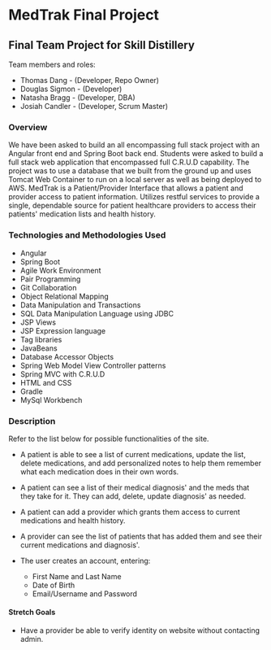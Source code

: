# MedTrak Final Project

## Final Team Project for Skill Distillery

Team members and roles:

* Thomas Dang - (Developer, Repo Owner)
* Douglas Sigmon - (Developer)
* Natasha Bragg - (Developer, DBA)
* Josiah Candler - (Developer, Scrum Master)

### Overview

We have been asked to build an all encompassing full stack project with an Angular front end and Spring Boot back end. Students were asked to build a full stack web application that encompassed full C.R.U.D capability. The project was to use a database that we built from the ground up and uses Tomcat Web Container to run on a local server as well as being deployed to AWS.
MedTrak is a Patient/Provider Interface that allows a patient and provider access to patient information. Utilizes restful services to provide a single, dependable source for patient healthcare providers to access their patients' medication lists and health history.


### Technologies and Methodologies Used
* Angular
* Spring Boot
* Agile Work Environment
* Pair Programming
* Git Collaboration
* Object Relational Mapping
* Data Manipulation and Transactions
* SQL Data Manipulation Language using JDBC
* JSP Views
* JSP Expression language
* Tag libraries
* JavaBeans
* Database Accessor Objects
* Spring Web Model View Controller patterns
* Spring MVC with C.R.U.D
* HTML and CSS
* Gradle
* MySql Workbench


### Description
Refer to the list below for possible functionalities of the site.

 * A patient is able to see a list of current medications, update the list, delete medications, and add personalized notes to help them remember what each medication does in their own words.

 * A patient can see a list of their medical diagnosis' and the meds that they take for it. They can add, delete, update diagnosis' as needed.

 * A patient can add a provider which grants them access to current medications and health history.

 * A provider can see the list of patients that has added them and see their current medications and diagnosis'.

 * The user creates an account, entering:
    - First Name and Last Name
    - Date of Birth
    - Email/Username and Password

#### Stretch Goals
* Have a provider be able to verify identity on website without contacting admin.
